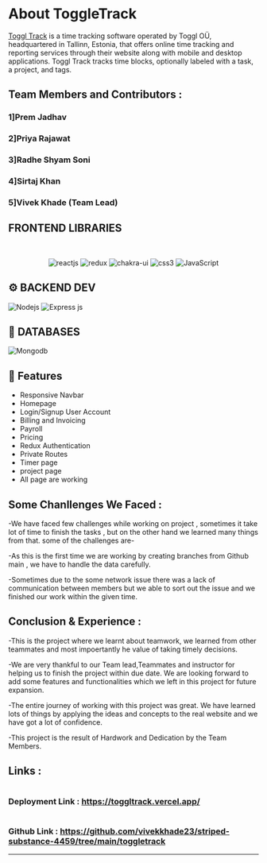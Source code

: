 # About ToggleTrack
[Toggl Track](https://toggl.com/track/)  is a time tracking software operated by Toggl OÜ, headquartered in Tallinn, Estonia, that offers online time tracking and reporting services through their website along with mobile and desktop applications. Toggl Track tracks time blocks, optionally labeled with a task, a project, and tags.

## Team Members and Contributors :

### 1]Prem Jadhav 
### 2]Priya Rajawat
### 3]Radhe Shyam Soni
### 4]Sirtaj Khan
### 5]Vivek Khade (Team Lead)

##  **FRONTEND LIBRARIES**

<br />
<p align="center">
    <img src="https://img.shields.io/badge/React_(18.2.0)-20232A?style=for-the-badge&logo=react&logoColor=61DAFB" alt="reactjs" />
    <img src="https://img.shields.io/badge/Redux_(4.2.0)-593D88?style=for-the-badge&logo=redux&logoColor=white" alt="redux" />
    <img src="https://img.shields.io/badge/Chakra%20UI-3bc7bd?style=for-the-badge&logo=chakraui&logoColor=white" alt="chakra-ui"/>
    <img src="https://img.shields.io/badge/CSS3-1572B6?style=for-the-badge&logo=css3&logoColor=white" alt="css3"/>   
    <img src="https://img.shields.io/badge/JavaScript-323330?style=for-the-badge&logo=javascript&logoColor=F7DF1E" alt="JavaScript" />
</p>


## ⚙️ **BACKEND DEV**

![](https://img.shields.io/badge/Node.js-43853D?style=for-the-badge&logo=node.js&logoColor=white "Nodejs")
![Express js](https://img.shields.io/badge/Express.js-404D59?style=for-the-badge "Express js")

## 📅 **DATABASES**

![Mongodb](https://img.shields.io/badge/MongoDB-4EA94B?style=for-the-badge&logo=mongodb&logoColor=white "Mongodb")

## 🚀 Features
- Responsive Navbar
- Homepage
- Login/Signup User Account
- Billing and Invoicing
- Payroll
- Pricing
- Redux Authentication
- Private Routes
- Timer page
- project page
- All  page are working

## Some Chanllenges We Faced :

-We have faced few challenges while working on project , sometimes it take lot of time to finish the tasks , but on the other hand we learned many things from that. some of the challenges are-

-As this is the first time we are working by creating branches from Github main , we have to handle the data carefully.

-Sometimes due to the some network issue there was a lack of communication between members but we able to sort out the issue and we finished our work within the given time.

## Conclusion & Experience :
-This is the project where we learnt about teamwork, we learned from other teammates and most impoertantly he value of taking timely decisions.

-We are very thankful to our Team lead,Teammates and instructor for helping us to finish the project within due date. We are looking forward to add some features and functionalities which we left in this project for future expansion.

-The entire journey of working with this project was great. We have learned lots of things by applying the ideas and concepts to the real website and we have got a lot of confidence.

-This project is the result of Hardwork and Dedication by the Team Members.

## Links :
# <h3>Deployment Link   : https://toggltrack.vercel.app/ </h3>
# <h3>Github Link       : https://github.com/vivekkhade23/striped-substance-4459/tree/main/toggletrack </h3>
<hr/>
